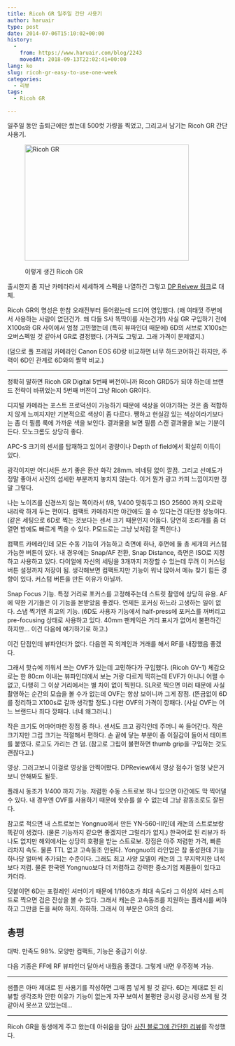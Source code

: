 ```yaml
---
title: Ricoh GR 일주일 간단 사용기
author: haruair
type: post
date: 2014-07-06T15:10:02+00:00
history:
  - 
    from: https://www.haruair.com/blog/2243
    movedAt: 2018-09-13T22:02:41+00:00
lang: ko
slug: ricoh-gr-easy-to-use-one-week
categories:
  - 리뷰
tags:
  - Ricoh GR

---
```

일주일 동안 출퇴근에만 썼는데 500컷 가량을 찍었고, 그리고서 남기는 Ricoh GR 간단 사용기.<figure style="width: 375px" class="wp-caption aligncenter">

<img src="https://2.static.img-dpreview.com/files/p/TS375x375~products/ricoh_gr/shots/3e2a672a8c4f415d8bc2da1596b80c8b.png?resize=375%2C265" width="375" height="265" alt="Ricoh GR" class data-recalc-dims="1" /><figcaption class="wp-caption-text">이렇게 생긴 Ricoh GR</figcaption></figure> 

출시한지 좀 지난 카메라라서 세세하게 스펙을 나열하긴 그렇고 [DP Reivew 링크][1]로 대체.

Ricoh GR의 명성은 한참 오래전부터 들어왔는데 드디어 영입했다. (왜 여태껏 주변에서 사용하는 사람이 없던건가. 왜 다들 S사 똑딱이를 사는건가!) 사실 GR 구입하기 전에 X100s와 GR 사이에서 엄청 고민했는데 (특히 뷰파인더 때문에) 6D의 서브로 X100s는 오버스펙일 것 같아서 GR로 결정했다. (가격도 그렇고. 그래 가격이 문제였지.)

(덤으로 풀 프레임 카메라인 Canon EOS 6D랑 비교하면 너무 하드코어하긴 하지만, 주력이 6D인 관계로 6D와의 짤막 비교.)

* * *

정확히 말하면 Ricoh GR Digital 5번째 버전이니까 Ricoh GRD5가 되야 하는데 브랜드 전략이 바뀌었는지 5번째 버전이 그냥 Ricoh GR이다.

디지털 카메라는 포스트 프로덕션이 가능하기 때문에 색상을 이야기하는 것은 좀 적합하지 않게 느껴지지만 기본적으로 색상이 좀 다르다. 쨍하고 현실감 있는 색상이라기보다는 좀 더 필름 룩에 가까운 색을 보인다. 결과물을 보면 필름 스캔 결과물을 보는 기분이 든다. 모노크롬도 상당히 좋다.

APC-S 크기의 센서를 탑재하고 있어서 광량이나 Depth of field에서 확실히 이득이 있다.

광각이지만 어디서든 쓰기 좋은 환산 화각 28mm. 비네팅 없이 깔끔. 그리고 선예도가 정말 좋아서 사진의 섬세한 부분까지 놓치지 않는다. 이거 뭔가 광고 카피 느낌이지만 정말 그렇다.

나는 노이즈를 신경쓰지 않는 쪽이라서 f/8, 1/400 맞춰두고 ISO 25600 까지 오르락 내리락 하게 두는 편이다. 컴팩트 카메라지만 야간에도 쓸 수 있다는건 대단한 성능이다. (같은 세팅으로 6D로 찍는 것보다는 센서 크기 때문인지 어둡다. 당연히 조리개를 좀 더 열면 밤에도 빠르게 찍을 수 있다. P모드로는 그냥 낮처럼 잘 찍힌다.)

컴팩트 카메라인데 모든 수동 기능이 가능하고 측면에 하나, 후면에 둘 총 세개의 커스텀 가능한 버튼이 있다. 내 경우에는 Snap/AF 전환, Snap Distance, 측면은 ISO로 지정하고 사용하고 있다. 다이얼에 자신의 세팅을 3개까지 저장할 수 있는데 무려 이 커스텀 버튼 설정까지 저장이 됨. 생각해보면 컴팩트지만 기능이 워낙 많아서 메뉴 찾기 힘든 경향이 있다. 커스텀 버튼을 만든 이유가 아닐까.

Snap Focus 기능. 특정 거리로 포커스를 고정해주는데 스트릿 촬영에 상당히 유용. AF에 약한 기기들은 이 기능을 본받았음 좋겠다. 언제든 포커싱 하느라 고생하는 일이 없다. 스냅 찍기엔 최고의 기능. (6D도 사용자 기능에서 half-press에 포커스를 꺼버리고 pre-focusing 상태로 사용하고 있다. 40mm 팬케익은 거리 표시가 없어서 불편하긴 하지만&#8230; 이건 다음에 얘기하기로 하고.)

이건 단점인데 뷰파인더가 없다. 다음엔 꼭 외계인과 거래를 해서 RF를 내장했음 좋겠다.

그래서 핫슈에 끼워서 쓰는 OVF가 있는데 고민하다가 구입했다. (Ricoh GV-1) 체감으로는 한 80cm 이내는 뷰파인더에서 보는 거랑 다르게 찍히는데 EVF가 아니니 어쩔 수 없고, 다행히 그 이상 거리에서는 별 차이 없이 찍힌다. SLR로 찍으면 미러 때문에 사실 촬영하는 순간의 모습을 볼 수가 없는데 OVF는 항상 보이니까 그게 장점. (뜬금없이 6D를 정리하고 X100s로 갈까 생각할 정도.) 다만 OVF의 가격이 깡패다. (사실 OVF는 어느 브랜드나 죄다 깡패다. 너네 왜그러니.)

작은 크기도 어마어마한 장점 중 하나. 센서도 크고 광각인데 주머니 쏙 들어간다. 작은 크기지만 그립 크기는 적절해서 편하다. 손 끝에 닿는 부분이 좀 이질감이 들어서 테이프를 붙였다. 로고도 가리는 건 덤. (참고로 그립이 불편하면 thumb grip을 구입하는 것도 괜찮다고.)

영상. 그러고보니 이걸로 영상을 안찍어봤다. DPReview에서 영상 점수가 엄청 낮은거 보니 안해봐도 될듯.

플래시 동조가 1/400 까지 가능. 저렴한 수동 스트로보 하나 있으면 야간에도 막 찍어댈 수 있다. 내 경우엔 OVF를 사용하기 때문에 핫슈를 쓸 수 없는데 그냥 광동조로도 잘된다.

참고로 적으면 내 스트로보는 Yongnuo에서 만든 YN-560-III인데 캐논의 스트로보랑 똑같이 생겼다. (물론 기능까지 같으면 좋겠지만 그럴리가 없지.) 한국어로 된 리뷰가 하나도 없지만 해외에서는 상당히 호평을 받는 스트로보. 장점은 아주 저렴한 가격, 빠른 리차지 속도. 물론 TTL 없고 고속동조 안된다. Yongnuo의 라인업은 참 풍성한데 기능 하나당 얼마씩 추가되는 수준이다. 그래도 최고 사양 모델이 캐논의 그 무지막지한 녀석보다 저렴. 물론 한국엔 Yongnuo보다 더 저렴하고 강력한 중소기업 제품들이 있다고 카더라.

덧붙이면 6D는 포컬레인 셔터이기 때문에 1/160초가 최대 속도라 그 이상의 셔터 스피드로 찍으면 검은 잔상을 볼 수 있다. 그래서 캐논은 고속동조를 지원하는 플래시를 써야하고 그만큼 돈을 써야 하지. 하하하. 그래서 이 부분은 GR의 승리.

## 총평

대박. 만족도 98%. 모양만 컴팩트, 기능은 중급기 이상.

다음 기종은 FF에 RF 뷰파인더 달아서 내줬음 좋겠다. 그렇게 내면 우주정복 가능.

* * *

샘플은 아마 제대로 된 사용기를 작성하면 그때 쯤 넣게 될 것 같다. 6D는 제대로 된 리뷰할 생각조차 안한 이유가 기능이 없는게 자꾸 보여서 불평만 궁시렁 궁시렁 쓰게 될 것 같아서 못쓰고 있었는데&#8230;

* * *

Ricoh GR을 동생에게 주고 왔는데 아쉬움을 담아 [사진 블로그에 간단한 리뷰][2]를 작성했다.

 [1]: http://www.dpreview.com/products/ricoh/compacts/ricoh_gr
 [2]: http://photog.kr/archives/211